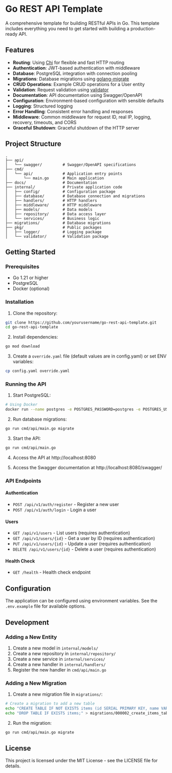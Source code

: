 # Go REST API Template

A comprehensive template for building RESTful APIs in Go. This template includes everything you need to get started with building a production-ready API.

## Features

- **Routing**: Using [Chi](https://github.com/go-chi/chi) for flexible and fast HTTP routing
- **Authentication**: JWT-based authentication with middleware
- **Database**: PostgreSQL integration with connection pooling
- **Migrations**: Database migrations using [golang-migrate](https://github.com/golang-migrate/migrate)
- **CRUD Operations**: Example CRUD operations for a User entity
- **Validation**: Request validation using [validator](https://github.com/go-playground/validator)
- **Documentation**: API documentation using Swagger/OpenAPI
- **Configuration**: Environment-based configuration with sensible defaults
- **Logging**: Structured logging
- **Error Handling**: Consistent error handling and responses
- **Middleware**: Common middleware for request ID, real IP, logging, recovery, timeouts, and CORS
- **Graceful Shutdown**: Graceful shutdown of the HTTP server

## Project Structure

```
.
├── api/
│   └── swagger/         # Swagger/OpenAPI specifications
├── cmd/
│   └── api/             # Application entry points
│       └── main.go      # Main application
├── docs/                # Documentation
├── internal/            # Private application code
│   ├── config/          # Configuration package
│   ├── database/        # Database connection and migrations
│   ├── handlers/        # HTTP handlers
│   ├── middleware/      # HTTP middleware
│   ├── models/          # Data models
│   ├── repository/      # Data access layer
│   └── services/        # Business logic
├── migrations/          # Database migrations
├── pkg/                 # Public packages
│   ├── logger/          # Logging package
│   └── validator/       # Validation package
```

## Getting Started

### Prerequisites

- Go 1.21 or higher
- PostgreSQL
- Docker (optional)

### Installation

1. Clone the repository:

```bash
git clone https://github.com/yourusername/go-rest-api-template.git
cd go-rest-api-template
```

2. Install dependencies:

```bash
go mod download
```

3. Create a `override.yaml` file (default values are in config.yaml) or set ENV variables:

```bash
cp config.yaml override.yaml
```

### Running the API

1. Start PostgreSQL:

```bash
# Using Docker
docker run --name postgres -e POSTGRES_PASSWORD=postgres -e POSTGRES_USER=postgres -e POSTGRES_DB=go_rest_api -p 5432:5432 -d postgres
```

2. Run database migrations:

```bash
go run cmd/api/main.go migrate
```

3. Start the API:

```bash
go run cmd/api/main.go
```

4. Access the API at http://localhost:8080

5. Access the Swagger documentation at http://localhost:8080/swagger/

### API Endpoints

#### Authentication

- `POST /api/v1/auth/register` - Register a new user
- `POST /api/v1/auth/login` - Login a user

#### Users

- `GET /api/v1/users` - List users (requires authentication)
- `GET /api/v1/users/{id}` - Get a user by ID (requires authentication)
- `PUT /api/v1/users/{id}` - Update a user (requires authentication)
- `DELETE /api/v1/users/{id}` - Delete a user (requires authentication)

#### Health Check

- `GET /health` - Health check endpoint

## Configuration

The application can be configured using environment variables. See the `.env.example` file for available options.

## Development

### Adding a New Entity

1. Create a new model in `internal/models/`
2. Create a new repository in `internal/repository/`
3. Create a new service in `internal/services/`
4. Create a new handler in `internal/handlers/`
5. Register the new handler in `cmd/api/main.go`

### Adding a New Migration

1. Create a new migration file in `migrations/`:

```bash
# Create a migration to add a new table
echo "CREATE TABLE IF NOT EXISTS items (id SERIAL PRIMARY KEY, name VARCHAR(100) NOT NULL);" > migrations/000002_create_items_table.up.sql
echo "DROP TABLE IF EXISTS items;" > migrations/000002_create_items_table.down.sql
```

2. Run the migration:

```bash
go run cmd/api/main.go migrate
```

## License

This project is licensed under the MIT License - see the LICENSE file for details.